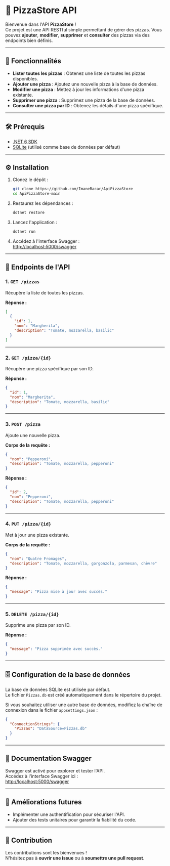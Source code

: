 
# 🍕 PizzaStore API

Bienvenue dans l'API **PizzaStore** !  
Ce projet est une API RESTful simple permettant de gérer des pizzas. Vous pouvez **ajouter**, **modifier**, **supprimer** et **consulter** des pizzas via des endpoints bien définis.

---

## 🚀 Fonctionnalités

- **Lister toutes les pizzas** : Obtenez une liste de toutes les pizzas disponibles.
- **Ajouter une pizza** : Ajoutez une nouvelle pizza à la base de données.
- **Modifier une pizza** : Mettez à jour les informations d'une pizza existante.
- **Supprimer une pizza** : Supprimez une pizza de la base de données.
- **Consulter une pizza par ID** : Obtenez les détails d'une pizza spécifique.

---

## 🛠️ Prérequis

- [.NET 6 SDK](https://dotnet.microsoft.com/download/dotnet/6.0)
- [SQLite](https://www.sqlite.org/index.html) (utilisé comme base de données par défaut)

---

## ⚙️ Installation

1. Clonez le dépôt :
   ```bash
   git clone https://github.com/ImaneBacar/ApiPizzaStore
   cd ApiPizzaStore-main
   ```

2. Restaurez les dépendances :
   ```bash
   dotnet restore
   ```

3. Lancez l'application :
   ```bash
   dotnet run
   ```

4. Accédez à l'interface Swagger :  
   [http://localhost:5000/swagger](http://localhost:5000/swagger)

---

## 📡 Endpoints de l'API

### 1. `GET /pizzas`  
Récupère la liste de toutes les pizzas.

**Réponse :**
```json
[
  {
    "id": 1,
    "nom": "Margherita",
    "description": "Tomate, mozzarella, basilic"
  }
]
```

---

### 2. `GET /pizza/{id}`  
Récupère une pizza spécifique par son ID.

**Réponse :**
```json
{
  "id": 1,
  "nom": "Margherita",
  "description": "Tomate, mozzarella, basilic"
}
```

---

### 3. `POST /pizza`  
Ajoute une nouvelle pizza.

**Corps de la requête :**
```json
{
  "nom": "Pepperoni",
  "description": "Tomate, mozzarella, pepperoni"
}
```

**Réponse :**
```json
{
  "id": 2,
  "nom": "Pepperoni",
  "description": "Tomate, mozzarella, pepperoni"
}
```

---

### 4. `PUT /pizza/{id}`  
Met à jour une pizza existante.

**Corps de la requête :**
```json
{
  "nom": "Quatre Fromages",
  "description": "Tomate, mozzarella, gorgonzola, parmesan, chèvre"
}
```

**Réponse :**
```json
{
  "message": "Pizza mise à jour avec succès."
}
```

---

### 5. `DELETE /pizza/{id}`  
Supprime une pizza par son ID.

**Réponse :**
```json
{
  "message": "Pizza supprimée avec succès."
}
```

---

## 🗄️ Configuration de la base de données

La base de données SQLite est utilisée par défaut.  
Le fichier `Pizzas.db` est créé automatiquement dans le répertoire du projet.

Si vous souhaitez utiliser une autre base de données, modifiez la chaîne de connexion dans le fichier `appsettings.json` :

```json
{
  "ConnectionStrings": {
    "Pizzas": "DataSource=Pizzas.db"
  }
}
```

---

## 📖 Documentation Swagger

Swagger est activé pour explorer et tester l'API.  
Accédez à l'interface Swagger ici :  
[http://localhost:5000/swagger](http://localhost:5000/swagger)

---

## 🔮 Améliorations futures

- Implémenter une authentification pour sécuriser l'API.
- Ajouter des tests unitaires pour garantir la fiabilité du code.

---

## 🤝 Contribution

Les contributions sont les bienvenues !  
N'hésitez pas à **ouvrir une issue** ou à **soumettre une pull request**.
